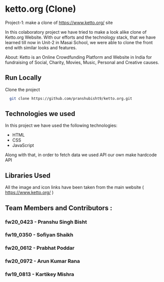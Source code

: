 # ketto.org (Clone)

Project-1: make a clone of https://www.ketto.org/ site

In this colaboratory project we have tried to make a look alike clone of Ketto.org Website. With our efforts and the technology stack, that we have learned till now in Unit-2 in Masai School, we were able to clone the front end with similar looks and features.

About: Ketto is an Online Crowdfunding Platform and Website in India for fundraising of Social, Charity, Movies, Music, Personal and Creative causes.

## Run Locally

Clone the project

```bash
  git clone https://github.com/pranshubisht9/ketto.org.git
```

## Technologies we used

In this project we have used the following technologies:

- HTML
- CSS
- JavaScript

Along with that, in order to fetch data we used API our own make hardcode API

## Libraries Used

All the image and icon links have been taken from the main website ( https://www.ketto.org/ )

## Team Members and Contributors :

### fw20_0423 - Pranshu Singh Bisht

### fw19_0350 - Sofiyan Shaikh

### fw20_0612 - Prabhat Poddar 

### fw20_0972 - Arun Kumar Rana

### fw19_0813 - Kartikey Mishra






  
